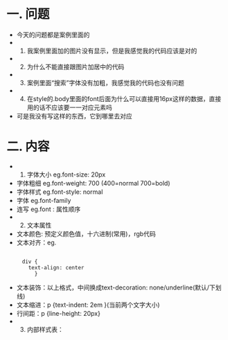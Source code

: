 # 一. 问题
-   今天的问题都是案例里面的
- 1. 我案例里面加的图片没有显示，但是我感觉我的代码应该是对的
- 2. 为什么不能直接跟图片加居中的代码
- 3. 案例里面“搜索”字体没有加粗，我感觉我的代码也没有问题
- 4. 在style的.body里面的font后面为什么可以直接用16px这样的数据，直接用的话不应该要一一对应元素吗
-    可是我没有写这样的东西，它到哪里去对应
# 二. 内容
- 1. 字体大小  eg.font-size: 20px
-    字体粗细  eg.font-weight: 700   (400=normal  700=bold)
-    字体样式  eg.font-style: normal
-    字体     eg.font-family
-    连写     eg.font : 属性顺序
- 2. 文本属性
- 文本颜色: 预定义颜色值，十六进制(常用)，rgb代码
- 文本对齐：eg.

```

     div {
       text-align: center
         }
```

- 文本装饰：以上格式，中间换成text-decoration: none/underline(默认/下划线)
- 文本缩进：p {text-indent: 2em }(当前两个文字大小)
- 行间距：p {line-height: 20px}
- 3. 内部样式表：<style>标签里面    (结构样式分离，控制一个页面)
- 4. 行内样式表：在<body>里面直接选出要修饰的段落
-         eg.<p style="color: red; font-size: 20px>xxxxxxxx</p>    （部分结构样式分离，控制一个标签）
- 5. 外部样式表：建立后缀名css文件，再把css文件引入html页面中   （结构样式完全分离，控制多个页面）
-  语法<link rel="stylesheet" href="文件名“>        
